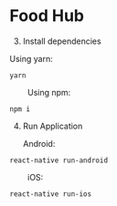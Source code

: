 # Food Hub

3. Install dependencies

 Using yarn:
```
yarn
```

&nbsp; &nbsp; &nbsp; &nbsp; Using npm:  

```
npm i
```

4. Run Application

    Android:
```
react-native run-android
```

&nbsp; &nbsp; &nbsp; &nbsp; iOS:   
```
react-native run-ios
```
